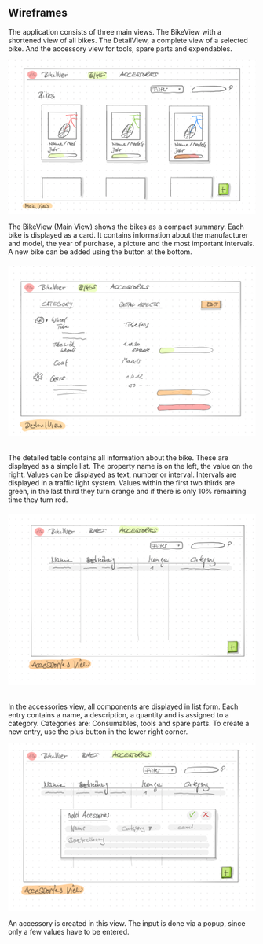 ## Wireframes

The application consists of three main views. The BikeView with a shortened view of all bikes. The DetailView, a complete view of a selected bike. And the accessory view for tools, spare parts and expendables.

![BikeView](./IMG_C6D78AE3C12D-1.jpeg)

The BikeView (Main View) shows the bikes as a compact summary. Each bike is displayed as a card. It contains information about the manufacturer and model, the year of purchase, a picture and the most important intervals. A new bike can be added using the button at the bottom. 

###### ![DetailView](./IMG_3C0C8997F380-1.jpeg)

The detailed table contains all information about the bike. These are displayed as a simple list. The property name is on the left, the value on the right. Values can be displayed as text, number or interval. Intervals are displayed in a traffic light system. Values within the first two thirds are green, in the last third they turn orange and if there is only 10% remaining time they turn red. 

###### ![Accessoires view](./IMG_7CBBD9ECF4C9-1.jpeg)

In the accessories view, all components are displayed in list form. Each entry contains a name, a description, a quantity and is assigned to a category. Categories are: Consumables, tools and spare parts. To create a new entry, use the plus button in the lower right corner.

![Create a Accessories entry](./IMG_6388797F9FC8-1.jpeg)

An accessory is created in this view. The input is done via a popup, since only a few values have to be entered. 
